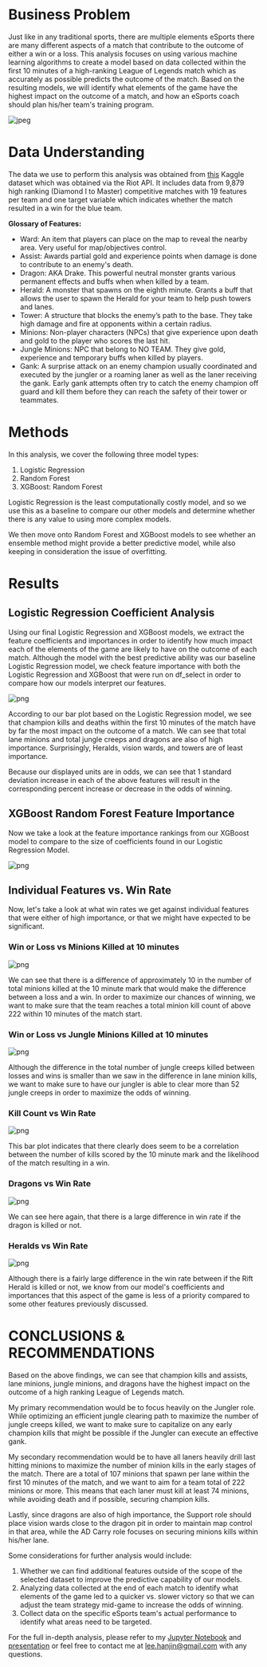 # Business Problem

Just like in any traditional sports, there are multiple elements  eSports there are many different aspects of a match that contribute to the outcome of either a win or a loss. This analysis focuses on using various machine learning algorithms to create a model based on data collected within the first 10 minutes of a high-ranking League of Legends match which as accurately as possible predicts the outcome of the match. Based on the resulting models, we will identify what elements of the game have the highest impact on the outcome of a match, and how an eSports coach should plan his/her team's training program.

![jpeg](images/lolbanner.jpeg)

# Data Understanding

The data we use to perform this analysis was obtained from [this](https://www.kaggle.com/bobbyscience/league-of-legends-diamond-ranked-games-10-min) Kaggle dataset which was obtained via the Riot API. It includes data from 9,879 high ranking (Diamond I to Master) competitive matches with 19 features per team and one target variable which indicates whether the match resulted in a win for the blue team.

<b>Glossary of Features:</b>
- Ward: An item that players can place on the map to reveal the nearby area. Very useful for map/objectives control.
- Assist: Awards partial gold and experience points when damage is done to contribute to an enemy's death.
- Dragon: AKA Drake. This powerful neutral monster grants various permanent effects and buffs when when killed by a team.
- Herald: A monster that spawns on the eighth minute. Grants a buff that allows the user to spawn the Herald for your team to help push towers and lanes.
- Tower: A structure that blocks the enemy’s path to the base. They take high damage and fire at opponents within a certain radius.
- Minions: Non-player characters (NPCs) that give experience upon death and gold to the player who scores the last hit.
- Jungle Minions: NPC that belong to NO TEAM. They give gold, experience and temporary buffs when killed by players.
- Gank: A surprise attack on an enemy champion usually coordinated and executed by the jungler or a roaming laner as well as the laner receiving the gank. Early gank attempts often try to catch the enemy champion off guard and kill them before they can reach the safety of their tower or teammates.


# Methods

In this analysis, we cover the following three model types:

1. Logistic Regression
2. Random Forest
3. XGBoost: Random Forest

Logistic Regression is the least computationally costly model, and so we  use this as a baseline to compare our other models and determine whether there is any value to using more complex models.

We then move onto Random Forest and XGBoost models to see whether an ensemble method might provide a better predictive model, while also keeping in consideration the issue of overfitting.

# Results
## Logistic Regression Coefficient Analysis

Using our final Logistic Regression and XGBoost models, we extract the feature coefficients and importances in order to identify how much impact each of the elements of the game are likely to have on the outcome of each match. Although the model with the best predictive ability was our baseline Logistic Regression model, we check feature importance with both the Logistic Regression and XGBoost that were run on df_select in order to compare how our models interpret our features.

    
![png](images/output_83_0.png)
    


According to our bar plot based on the Logistic Regression model, we see that champion kills and deaths within the first 10 minutes of the match have by far the most impact on the outcome of a match. We can see that total lane minions and total jungle creeps and dragons are also of high importance. Surprisingly, Heralds, vision wards, and towers are of least importance.

Because our displayed units are in odds, we can see that 1 standard deviation increase in each of the above features will result in the corresponding percent increase or decrease in the odds of winning.

## XGBoost Random Forest Feature Importance

Now we take a look at the feature importance rankings from our XGBoost model to compare to the size of coefficients found in our Logistic Regression Model.

    
![png](images/output_88_0.png)
    


## Individual Features vs. Win Rate

Now, let's take a look at what win rates we get against individual features that were either of high importance, or that we might have expected to be significant.

### Win or Loss vs Minions Killed at 10 minutes



    
![png](images/output_92_0.png)
    


We can see that there is a difference of approximately 10 in the number of total minions killed at the 10 minute mark that would make the difference between a loss and a win. In order to maximize our chances of winning, we want to make sure that the team reaches a total minion kill count of above 222 within 10 minutes of the match start.

### Win or Loss vs Jungle Minions Killed at 10 minutes



    
![png](images/output_96_0.png)
    


Although the difference in the total number of jungle creeps killed between losses and wins is smaller than we saw in the difference in lane minion kills, we want to make sure to have our jungler is able to clear more than 52 jungle creeps in order to maximize the odds of winning.

### Kill Count vs Win Rate


    
![png](images/output_100_0.png)
    


This bar plot indicates that there clearly does seem to be a correlation between the number of kills scored by the 10 minute mark and the likelihood of the match resulting in a win.

### Dragons vs Win Rate

    
![png](images/output_104_0.png)
    


We can see here again, that there is a large difference in win rate if the dragon is killed or not.

### Heralds vs Win Rate

    
![png](images/output_108_0.png)
    


Although there is a fairly large difference in the win rate between if the Rift Herald is killed or not, we know from our model's coefficients and importances that this aspect of the game is less of a priority compared to some other features previously discussed.



# CONCLUSIONS & RECOMMENDATIONS

Based on the above findings, we can see that champion kills and assists, lane minions, jungle minions, and dragons have the highest impact on the outcome of a high ranking League of Legends match.

My primary recommendation would be to focus heavily on the Jungler role. While optimizing an efficient jungle clearing path to maximize the number of jungle creeps killed, we want to make sure to capitalize on any early champion kills that might be possible if the Jungler can execute an effective gank.

My secondary recommendation would be to have all laners heavily drill last hitting minions to maximize the number of minion kills in the early stages of the match. There are a total of 107 minions that spawn per lane within the first 10 minutes of the match, and we want to aim for a team total of 222 minions or more. This means that each laner must kill at least 74 minions, while avoiding death and if possible, securing champion kills.

Lastly, since dragons are also of high importance, the Support role should place vision wards close to the dragon pit in order to maintain map control in that area, while the AD Carry role focuses on securing minions kills within his/her lane.

Some considerations for further analysis would include:
1. Whether we can find additional features outside of the scope of the selected dataset to improve the predictive capability of our models.
2. Analyzing data collected at the end of each match to identify what elements of the game led to a quicker vs. slower victory so that we can adjust the team strategy mid-game to increase the odds of winning.
3. Collect data on the specific eSports team's actual performance to identify what areas need to be targeted.

For the full in-depth analysis, please refer to my [Jupyter Notebook](https://github.com/ds-leehanjin/league-of-legends-outcome-classification/blob/master/notebook_final.ipynb) and [presentation](https://github.com/ds-leehanjin/league-of-legends-outcome-classification/blob/master/presentation.pdf) or feel free to contact me at [lee.hanjin@gmail.com](mailto:lee.hanjin@gmail.com) with any questions.